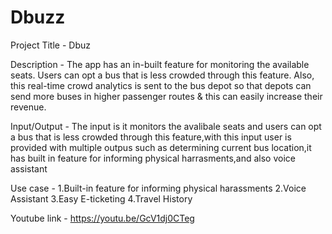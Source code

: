 # Dbuzz

Project Title - Dbuz

Description - The app has an in-built feature for monitoring the available seats. Users can opt a bus that is less crowded through this feature. Also, this real-time crowd analytics is sent to the bus depot so that depots can send more buses in higher passenger routes & this can easily increase their revenue.

Input/Output - The input is it monitors the avalibale seats and users can opt a bus that is less crowded through this feature,with this input user is provided with multiple outpus such as determining current bus location,it has built in feature for informing physical harrasments,and also voice assistant

Use case -    1.Built-in feature for informing physical harassments
              2.Voice Assistant
              3.Easy E-ticketing
              4.Travel History

Youtube link - https://youtu.be/GcV1dj0CTeg
